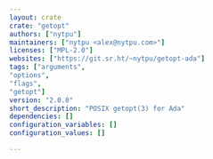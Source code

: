 ```yaml
---
layout: crate
crate: "getopt"
authors: ["nytpu"]
maintainers: ["nytpu <alex@nytpu.com>"]
licenses: ["MPL-2.0"]
websites: ["https://git.sr.ht/~nytpu/getopt-ada"]
tags: ["arguments",
"options",
"flags",
"getopt"]
version: "2.0.0"
short_description: "POSIX getopt(3) for Ada"
dependencies: []
configuration_variables: []
configuration_values: []

---
```



